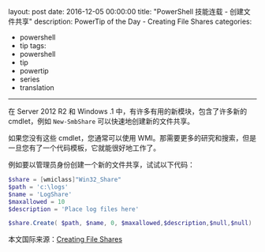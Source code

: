 ﻿layout: post
date: 2016-12-05 00:00:00
title: "PowerShell 技能连载 - 创建文件共享"
description: PowerTip of the Day - Creating File Shares
categories:
- powershell
- tip
tags:
- powershell
- tip
- powertip
- series
- translation
---
在 Server 2012 R2 和 Windows .1 中，有许多有用的新模块，包含了许多新的 cmdlet，例如 `New-SmbShare` 可以快速地创建新的文件共享。

如果您没有这些 cmdlet，您通常可以使用 WMI。那需要更多的研究和搜索，但是一旦您有了一个代码模板，它就能很好地工作了。

例如要以管理员身份创建一个新的文件共享，试试以下代码：

```powershell
$share = [wmiclass]"Win32_Share" 
$path = 'c:\logs'
$name = 'LogShare'
$maxallowed = 10
$description = 'Place log files here'

$share.Create( $path, $name, 0, $maxallowed,$description,$null,$null)
```
<!--more-->
本文国际来源：[Creating File Shares](http://community.idera.com/powershell/powertips/b/tips/posts/creating-file-shares)
